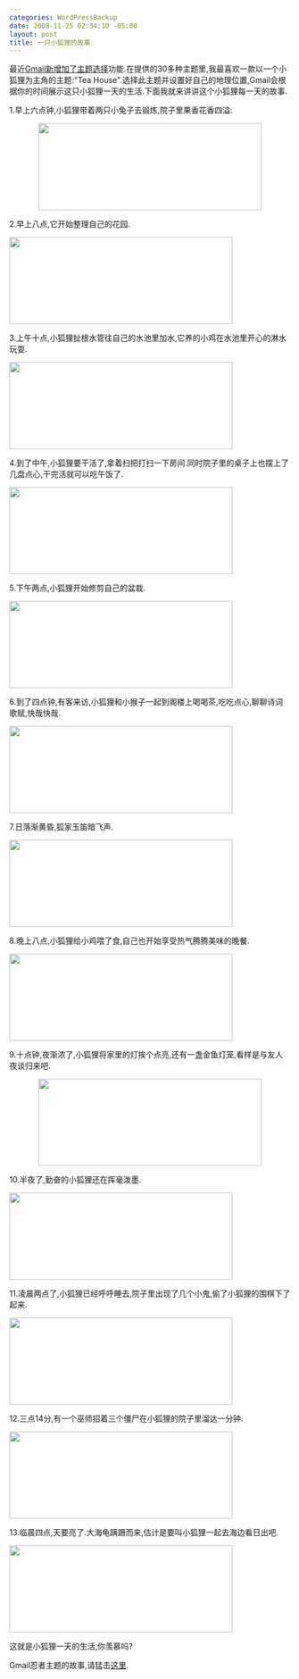 ```yaml
--- 
categories: WordPressBackup
date: 2008-11-25 02:34:10 -05:00
layout: post
title: 一只小狐狸的故事
---
```

最近<a href="http://gmailblog.blogspot.com/2008/11/spice-up-your-inbox-with-colors-and.html" target="_blank">Gmail新增加了主题选择</a>功能.在提供的30多种主题里,我最喜欢一款以一个小狐狸为主角的主题:"Tea House".选择此主题并设置好自己的地理位置,Gmail会根据你的时间展示这只小狐狸一天的生活.下面我就来讲讲这个小狐狸每一天的故事.

<!--more-->

1.早上六点钟,小狐狸带着两只小兔子去锻炼,院子里果香花香四溢:
<p style="text-align:center;"><a href="http://ztnote.files.wordpress.com/2008/11/6am-400x156.jpg"><img class="size-full wp-image-2695 aligncenter" title="6am-400x156" src="http://ztnote.files.wordpress.com/2008/11/6am-400x156.jpg" alt="" width="400" height="156" /></a></p>
2.早上八点,它开始整理自己的花园.

<a href="http://ztnote.files.wordpress.com/2008/11/8am-400x156.jpg"><img class="aligncenter size-full wp-image-2693" title="8am-400x156" src="http://ztnote.files.wordpress.com/2008/11/8am-400x156.jpg" alt="" width="400" height="156" /></a>

3.上午十点,小狐狸扯根水管往自己的水池里加水,它养的小鸡在水池里开心的淋水玩耍.

<a href="http://ztnote.files.wordpress.com/2008/11/10am-400x156.jpg"><img class="aligncenter size-full wp-image-2686" title="10am-400x156" src="http://ztnote.files.wordpress.com/2008/11/10am-400x156.jpg" alt="" width="400" height="156" /></a>

4.到了中午,小狐狸要干活了,拿着扫把打扫一下房间.同时院子里的桌子上也摆上了几盘点心,干完活就可以吃午饭了.

<a href="http://ztnote.files.wordpress.com/2008/11/noon-400x156.jpg"><img class="aligncenter size-full wp-image-2699" title="noon-400x156" src="http://ztnote.files.wordpress.com/2008/11/noon-400x156.jpg" alt="" width="400" height="156" /></a>

5.下午两点,小狐狸开始修剪自己的盆栽.

<a href="http://ztnote.files.wordpress.com/2008/11/2pm-400x156.jpg"><img class="aligncenter size-full wp-image-2689" title="2pm-400x156" src="http://ztnote.files.wordpress.com/2008/11/2pm-400x156.jpg" alt="" width="400" height="156" /></a>

6.到了四点钟,有客来访,小狐狸和小猴子一起到阁楼上喝喝茶,吃吃点心,聊聊诗词歌赋,快哉快哉.

<a href="http://ztnote.files.wordpress.com/2008/11/4pm-400x156.jpg"><img class="aligncenter size-full wp-image-2691" title="4pm-400x156" src="http://ztnote.files.wordpress.com/2008/11/4pm-400x156.jpg" alt="" width="400" height="156" /></a>

7.日落渐黄昏,狐家玉笛暗飞声.

<a href="http://ztnote.files.wordpress.com/2008/11/6pm-400x156.jpg"><img class="aligncenter size-full wp-image-2694" title="6pm-400x156" src="http://ztnote.files.wordpress.com/2008/11/6pm-400x156.jpg" alt="" width="400" height="156" /></a>

8.晚上八点,小狐狸给小鸡喂了食,自己也开始享受热气腾腾美味的晚餐.

<a href="http://ztnote.files.wordpress.com/2008/11/10pm-400x156.jpg"></a><a href="http://ztnote.files.wordpress.com/2008/11/8pm-400x156.jpg"><img class="aligncenter size-full wp-image-2696" title="8pm-400x156" src="http://ztnote.files.wordpress.com/2008/11/8pm-400x156.jpg" alt="" width="400" height="156" /></a>

9.十点钟,夜渐浓了,小狐狸将家里的灯挨个点亮,还有一盏金鱼灯笼,看样是与友人夜谈归来吧.
<p style="text-align:center;"><img class="aligncenter" title="10pm-400x156" src="http://ztnote.files.wordpress.com/2008/11/10pm-400x156.jpg" alt="" width="400" height="156" /></p>
10.半夜了,勤奋的小狐狸还在挥毫泼墨.

<a href="http://ztnote.files.wordpress.com/2008/11/midnight-400x156.jpg"><img class="aligncenter size-full wp-image-2697" title="midnight-400x156" src="http://ztnote.files.wordpress.com/2008/11/midnight-400x156.jpg" alt="" width="400" height="156" /></a>

11.凌晨两点了,小狐狸已经呼呼睡去,院子里出现了几个小鬼,偷了小狐狸的围棋下了起来.

<a href="http://ztnote.files.wordpress.com/2008/11/2am-400x156.jpg"><img class="aligncenter size-full wp-image-2690" title="2am-400x156" src="http://ztnote.files.wordpress.com/2008/11/2am-400x156.jpg" alt="" width="400" height="156" /></a>

12.三点14分,有一个巫师招着三个僵尸在小狐狸的院子里溜达一分钟.

<a href="http://ztnote.files.wordpress.com/2008/11/314am-400x156.jpg"><img class="aligncenter size-full wp-image-2687" title="314am-400x156" src="http://ztnote.files.wordpress.com/2008/11/314am-400x156.jpg" alt="" width="400" height="156" /></a>

13.临晨四点,天要亮了.大海龟蹒跚而来,估计是要叫小狐狸一起去海边看日出吧.

<a href="http://ztnote.files.wordpress.com/2008/11/4am-400x156.jpg"><img class="aligncenter size-full wp-image-2692" title="4am-400x156" src="http://ztnote.files.wordpress.com/2008/11/4am-400x156.jpg" alt="" width="400" height="156" /></a>

这就是小狐狸一天的生活,你羡慕吗?

Gmail忍者主题的故事,请猛击<a href="http://azaleasays.com/2008/12/05/ninja-stor/" target="_blank">这里</a>.
<div><span style="color:#0000ee;">
</span></div>
